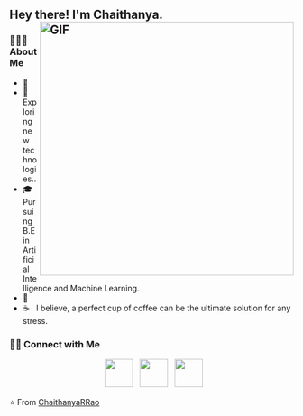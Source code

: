 <h2> Hey there! I'm Chaithanya. 
<img align="right" alt="GIF" src="https://github.com/chaith1912/chaith1912/blob/881b91dbe7f06fb9505ed2cda4340c90c0af56f1/theimage.avif" width="450"/>

<h3> 👨🏻‍💻 About Me </h3>

- 🔭 &nbsp; 
- 🤔 &nbsp; Exploring new technologies..
- 🎓 &nbsp; Pursuing B.E in Artificial Intelligence and Machine Learning.
- 🌱 &nbsp; 
- ☕ &nbsp; I believe, a perfect cup of coffee can be the ultimate solution for any stress. 


<h3> 🤝🏻 Connect with Me </h3>

<p align="center">
&nbsp; <a href="https://www.instagram.com/chaithanya_._rao
/" target="_blank" rel="noopener noreferrer"><img src="https://img.icons8.com/plasticine/100/000000/instagram-new.png" width="50" /></a>  
&nbsp; <a href="https://www.linkedin.com/in/chaithanya-r-rao-/" target="_blank" rel="noopener noreferrer"><img src="https://img.icons8.com/plasticine/100/000000/linkedin.png" width="50" /></a>
&nbsp; <a href="mailto:raochaithanya56@gmail.com" target="_blank" rel="noopener noreferrer"><img src="https://img.icons8.com/plasticine/100/000000/gmail.png"  width="50" /></a>
</p>

⭐️ From [ChaithanyaRRao](https://github.com/chaith1912)
